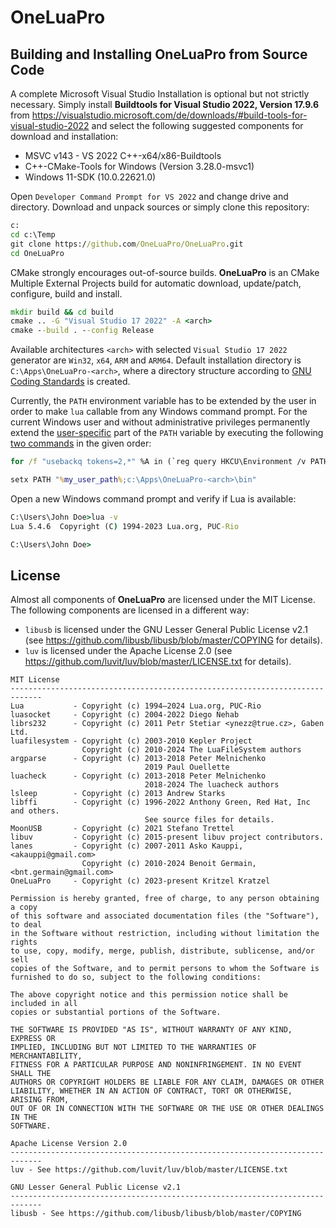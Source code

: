 # OneLuaPro
## Building and Installing OneLuaPro from Source Code

A complete Microsoft Visual Studio Installation is optional but not strictly necessary. Simply install **Buildtools for Visual Studio 2022, Version 17.9.6** from https://visualstudio.microsoft.com/de/downloads/#build-tools-for-visual-studio-2022 and select  the following suggested components for download and installation:

- MSVC v143 - VS 2022 C++-x64/x86-Buildtools
- C++-CMake-Tools for Windows (Version 3.28.0-msvc1)
- Windows 11-SDK (10.0.22621.0) 

Open `Developer Command Prompt for VS 2022` and change drive and directory. Download and unpack sources or simply clone this repository:

```cmd
c:
cd c:\Temp
git clone https://github.com/OneLuaPro/OneLuaPro.git
cd OneLuaPro
```

CMake strongly encourages out-of-source builds. **OneLuaPro** is an CMake Multiple External Projects build for automatic download, update/patch, configure, build and install.

```cmd
mkdir build && cd build
cmake .. -G "Visual Studio 17 2022" -A <arch>
cmake --build . --config Release
```

Available architectures `<arch>` with selected `Visual Studio 17 2022` generator are `Win32`, `x64`, `ARM` and `ARM64`. Default installation directory is `C:\Apps\OneLuaPro-<arch>`, where a directory structure according to [GNU Coding Standards](https://www.gnu.org/prep/standards/html_node/Directory-Variables.html) is created. 

Currently, the `PATH` environment variable has to be extended by the user in order to make `lua` callable from any Windows command prompt. For the current Windows user and without administrative privileges permanently extend the <u>user-specific</u> part of the `PATH` variable by executing the following [two commands](https://stackoverflow.com/questions/19287379/) in the given order:

```cmd
for /f "usebackq tokens=2,*" %A in (`reg query HKCU\Environment /v PATH`) do set my_user_path=%B

setx PATH "%my_user_path%;c:\Apps\OneLuaPro-<arch>\bin"
```

Open a new Windows command prompt and verify if Lua is available:

```cmd
C:\Users\John Doe>lua -v
Lua 5.4.6  Copyright (C) 1994-2023 Lua.org, PUC-Rio

C:\Users\John Doe>
```

## License

Almost all components of **OneLuaPro** are licensed under the MIT License. The following components are licensed in a different way:

- `libusb` is licensed under the GNU Lesser General Public License v2.1 (see https://github.com/libusb/libusb/blob/master/COPYING for details).
- `luv` is licensed under the Apache License 2.0 (see https://github.com/luvit/luv/blob/master/LICENSE.txt for details).

```MIT License
MIT License
-----------------------------------------------------------------------------
Lua           - Copyright (c) 1994–2024 Lua.org, PUC-Rio
luasocket     - Copyright (c) 2004-2022 Diego Nehab
librs232      - Copyright (c) 2011 Petr Stetiar <ynezz@true.cz>, Gaben Ltd.
luafilesystem - Copyright (c) 2003-2010 Kepler Project
                Copyright (c) 2010-2024 The LuaFileSystem authors
argparse      - Copyright (c) 2013-2018 Peter Melnichenko
                              2019 Paul Ouellette
luacheck      - Copyright (c) 2013-2018 Peter Melnichenko
                              2018-2024 The luacheck authors
lsleep        - Copyright (c) 2013 Andrew Starks
libffi        - Copyright (c) 1996-2022 Anthony Green, Red Hat, Inc and others.
                              See source files for details.
MoonUSB       - Copyright (c) 2021 Stefano Trettel
libuv         - Copyright (c) 2015-present libuv project contributors.
lanes         - Copyright (c) 2007-2011 Asko Kauppi, <akauppi@gmail.com>
                Copyright (c) 2010-2024 Benoit Germain, <bnt.germain@gmail.com>
OneLuaPro     - Copyright (c) 2023-present Kritzel Kratzel

Permission is hereby granted, free of charge, to any person obtaining a copy
of this software and associated documentation files (the "Software"), to deal
in the Software without restriction, including without limitation the rights
to use, copy, modify, merge, publish, distribute, sublicense, and/or sell
copies of the Software, and to permit persons to whom the Software is
furnished to do so, subject to the following conditions:

The above copyright notice and this permission notice shall be included in all
copies or substantial portions of the Software.

THE SOFTWARE IS PROVIDED "AS IS", WITHOUT WARRANTY OF ANY KIND, EXPRESS OR
IMPLIED, INCLUDING BUT NOT LIMITED TO THE WARRANTIES OF MERCHANTABILITY,
FITNESS FOR A PARTICULAR PURPOSE AND NONINFRINGEMENT. IN NO EVENT SHALL THE
AUTHORS OR COPYRIGHT HOLDERS BE LIABLE FOR ANY CLAIM, DAMAGES OR OTHER
LIABILITY, WHETHER IN AN ACTION OF CONTRACT, TORT OR OTHERWISE, ARISING FROM,
OUT OF OR IN CONNECTION WITH THE SOFTWARE OR THE USE OR OTHER DEALINGS IN THE
SOFTWARE.

Apache License Version 2.0
-----------------------------------------------------------------------------
luv - See https://github.com/luvit/luv/blob/master/LICENSE.txt

GNU Lesser General Public License v2.1
-----------------------------------------------------------------------------
libusb - See https://github.com/libusb/libusb/blob/master/COPYING
```

